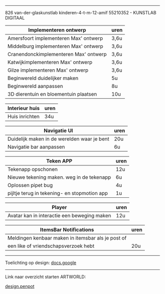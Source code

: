 
* * *
826 van-der-glaskunstlab kinderen-4-t-m-12-amif 55210352 - KUNSTLAB DIGITAAL 


|Implementeren ontwerp | uren|
|-----|-----|
|Amersfoort implementeren Max' ontwerp|3,6u| 
|Middelburg implementeren Max' ontwerp|3,6u| 
|Cranendonckimplementeren Max' ontwerp|3,6u| 
|Katwijkimplementeren Max' ontwerp|3,6u| 
|Gilze implementeren Max' ontwerp|3,6u|
|Beginwereld duidelijker maken|5u|
|Beginwereld aanpassen|8u|
|3D dierentuin en bloementuin plaatsen|10u|

|Interieur huis| uren|
|--------------|-----|
|Huis inrichten|34u|

|Navigatie UI | uren|
|--------------|-----|
|Duidelijk maken in de werelden waar je bent|20u|
|Navigatie bar aanpassen|6u|

 
|Teken APP | uren |
|--------|------|
|Tekenapp opschonen|12u|
|Nieuwe tekening maken. weg in de tekenapp|6u| 
|Oplossen pipet bug|4u|
|pijltje terug in tekening- en stopmotion app|1u|

| Player | uren |
|--------|------|
|Avatar kan in interactie een beweging maken|12u|

| ItemsBar Notifications | uren |
|--------|------|
|Meldingen kenbaar maken in itemsbar als je post of
een like of vriendschapsverzoek hebt|20u|       

* * *

Toelichting op design: [docs.google](https://docs.google.com/document/d/1lKM1My2SL9BflOcgQuC4M7f7K9fjL4QHDbGDFGHt3y4)
* * *
Link naar overzicht starten ARTWORLD:

[design.penpot](https://design.penpot.app/#/workspace/11fde340-21f4-802e-8002-8d88671d1b13/88d87192-d205-8007-8002-8d91c035b262?page-id=88d87192-d205-8007-8002-8d91c035b263)



